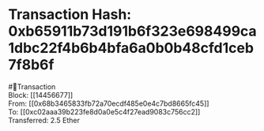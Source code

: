 
Transaction Hash: 0xb65911b73d191b6f323e698499ca1dbc22f4b6b4bfa6a0b0b48cfd1ceb7f8b6f
====================================================================================
  
#💸Transaction  
Block: [[14456677]]  
From: [[0x68b3465833fb72a70ecdf485e0e4c7bd8665fc45]]  
To: [[0xc02aaa39b223fe8d0a0e5c4f27ead9083c756cc2]]  
Transferred: 2.5 Ether